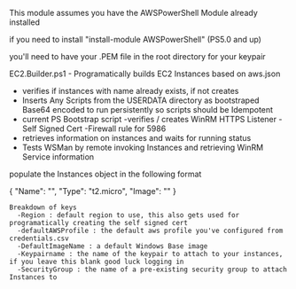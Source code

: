 
This module assumes you have the AWSPowerShell Module already installed

if you need to install "install-module AWSPowerShell" (PS5.0 and up)

you'll need to have your .PEM file in the root directory for your keypair

EC2.Builder.ps1 - Programatically builds EC2 Instances based on aws.json
   - verifies if instances with name already exists, if not creates
   - Inserts Any Scripts from the USERDATA directory as bootstraped Base64 encoded to run persistently so scripts should    be Idempotent
   - current PS Bootstrap script
      -verifies / creates WinRM HTTPS Listener
      -Self Signed Cert
      -Firewall rule for 5986
   - retrieves information on instances and waits for running status
   - Tests WSMan by remote invoking Instances and retrieving WinRM Service information

populate the Instances object in the following format

   {
      "Name": "<populates NAME Tag for Instance>",
      "Type": "t2.micro",
      "Image": "<The AMI of the image bootstrapping is currently setup for Powershell but could support Unix>"
    }

    Breakdown of keys
      -Region : default region to use, this also gets used for programatically creating the self signed cert
      -defaultAWSProfile : the default aws profile you've configured from credentials.csv
      -DefaultImageName : a default Windows Base image
      -Keypairname : the name of the keypair to attach to your instances, if you leave this blank good luck logging in
      -SecurityGroup : the name of a pre-existing security group to attach Instances to

 
